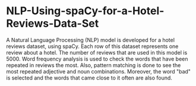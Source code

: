 # NLP-Using-spaCy-for-a-Hotel-Reviews-Data-Set

A Natural Language Processing (NLP) model is developed for a hotel reviews dataset, using spaCy. Each row of this dataset represents one review about a hotel. The number of reviews that are used in this model is 5000. Word frequency analysis is used to check the words that have been repeated in reviews the most. Also, pattern matching is done to see the most repeated adjective and noun combinations. Moreover, the word "bad" is selected and the words that came close to it often are also found.
